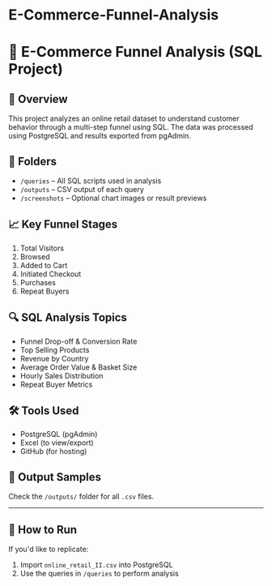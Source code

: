 # E-Commerce-Funnel-Analysis
# 🛒 E-Commerce Funnel Analysis (SQL Project)

## 📌 Overview
This project analyzes an online retail dataset to understand customer behavior through a multi-step funnel using SQL. The data was processed using PostgreSQL and results exported from pgAdmin.

## 📂 Folders
- `/queries` – All SQL scripts used in analysis
- `/outputs` – CSV output of each query
- `/screenshots` – Optional chart images or result previews

## 📈 Key Funnel Stages
1. Total Visitors
2. Browsed
3. Added to Cart
4. Initiated Checkout
5. Purchases
6. Repeat Buyers

## 🔍 SQL Analysis Topics
- Funnel Drop-off & Conversion Rate
- Top Selling Products
- Revenue by Country
- Average Order Value & Basket Size
- Hourly Sales Distribution
- Repeat Buyer Metrics

## 🛠️ Tools Used
- PostgreSQL (pgAdmin)
- Excel (to view/export)
- GitHub (for hosting)

## 📁 Output Samples
Check the `/outputs/` folder for all `.csv` files.

---

## 🧠 How to Run
If you'd like to replicate:
1. Import `online_retail_II.csv` into PostgreSQL
2. Use the queries in `/queries` to perform analysis
